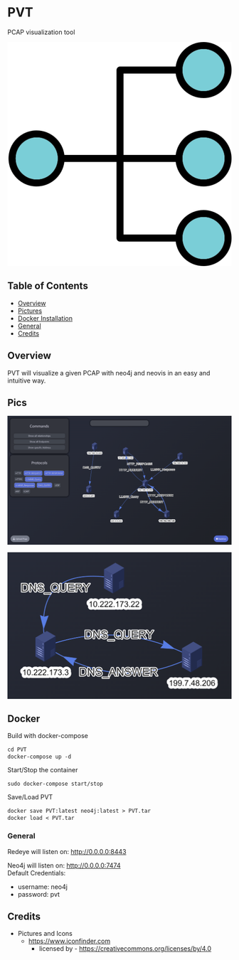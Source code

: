 # PVT
PCAP visualization tool

<p align="center">
  <img src="https://raw.githubusercontent.com/Sh3lldor/PVT/main/static/pics/icon.png">
</p>

## Table of Contents
- [Overview](#Overview)
- [Pictures](#Pics)
- [Docker Installation](#Docker)
- [General](#General)
- [Credits](#Credits)


## Overview
PVT will visualize a given PCAP with neo4j and neovis in an easy and intuitive way.

## Pics

<p align="center">
  <img src="https://raw.githubusercontent.com/Sh3lldor/PVT/main/static/pics/1.png">
</p>

<p align="center">
  <img src="https://raw.githubusercontent.com/Sh3lldor/PVT/main/static/pics/2.png">
</p>

## Docker

Build with docker-compose
```
cd PVT
docker-compose up -d
```

Start/Stop the container
```
sudo docker-compose start/stop
```

Save/Load PVT
```
docker save PVT:latest neo4j:latest > PVT.tar
docker load < PVT.tar
```

### General
Redeye will listen on: http://0.0.0.0:8443</br>

Neo4j will listen on: http://0.0.0.0:7474</br>
Default Credentials:
- username: neo4j
- password: pvt

## Credits
* Pictures and Icons
    * https://www.iconfinder.com
        * licensed by - https://creativecommons.org/licenses/by/4.0
